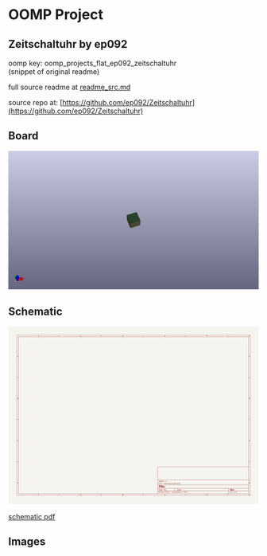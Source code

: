 # OOMP Project  
## Zeitschaltuhr  by ep092  
  
oomp key: oomp_projects_flat_ep092_zeitschaltuhr  
(snippet of original readme)  
  
  
  full source readme at [readme_src.md](readme_src.md)  
  
source repo at: [https://github.com/ep092/Zeitschaltuhr](https://github.com/ep092/Zeitschaltuhr)  
## Board  
  
[![working_3d.png](working_3d_600.png)](working_3d.png)  
## Schematic  
  
[![working_schematic.png](working_schematic_600.png)](working_schematic.png)  
  
[schematic pdf](working_schematic.pdf)  
## Images  
